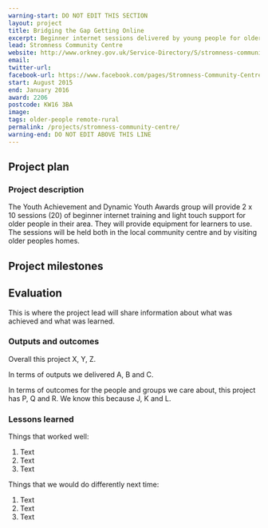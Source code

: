 ```yaml
---
warning-start: DO NOT EDIT THIS SECTION
layout: project
title: Bridging the Gap Getting Online
excerpt: Beginner internet sessions delivered by young people for older people in the community
lead: Stromness Community Centre
website: http://www.orkney.gov.uk/Service-Directory/S/stromness-community-centre.htm
email: 
twitter-url: 
facebook-url: https://www.facebook.com/pages/Stromness-Community-Centre/264232613624581
start: August 2015
end: January 2016
award: 2206
postcode: KW16 3BA
image:
tags: older-people remote-rural
permalink: /projects/stromness-community-centre/
warning-end: DO NOT EDIT ABOVE THIS LINE
---
```


## Project plan

### Project description

The Youth Achievement and Dynamic Youth Awards group will provide 2 x 10 sessions (20) of beginner internet training and light touch support for older people in their area. They will provide equipment for learners to use. The sessions will be held both in the local community centre and by visiting older peoples homes. 


## Project milestones



## Evaluation

This is where the project lead will share information about what was achieved and what was learned.

### Outputs and outcomes

Overall this project X, Y, Z.

In terms of outputs we delivered A, B and C.

In terms of outcomes for the people and groups we care about, this project has P, Q and R. We know this because J, K and L.

### Lessons learned

Things that worked well:

1. Text
2. Text
3. Text

Things that we would do differently next time:

1. Text
2. Text
3. Text
